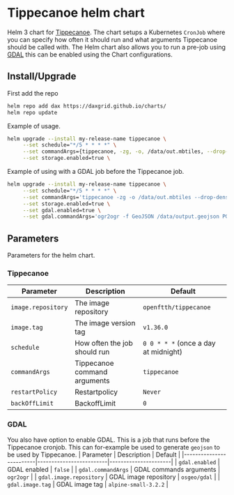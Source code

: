 # Tippecanoe helm chart
Helm 3 chart for [Tippecanoe](https://github.com/mapbox/tippecanoe). The chart setups a Kubernetes `CronJob` where you can specify how often it should run and what arguments Tippecanoe should be called with. The Helm chart also allows you to run a pre-job using [GDAL](https://github.com/OSGeo/gdal) this can be enabled using the Chart configurations.
## Install/Upgrade
First add the repo
```sh
helm repo add dax https://daxgrid.github.io/charts/
helm repo update
```

Example of usage.
```sh
helm upgrade --install my-release-name tippecanoe \
     --set schedule="*/5 * * * *" \
     --set commandArgs={tippecanoe, -zg, -o, /data/out.mbtiles, --drop-densest-as-needed, /data/output.geojson, --force} \
     --set storage.enabled=true \
```

Example of using with a GDAL job before the Tippecanoe job.
```sh
helm upgrade --install my-release-name tippecanoe \
     --set schedule="*/5 * * * *" \
     --set commandArgs='tippecanoe -zg -o /data/out.mbtiles --drop-densest-as-needed /data/output.geojson --force' \
     --set storage.enabled=true \
     --set gdal.enabled=true \
     --set gdal.commandArgs='ogr2ogr -f GeoJSON /data/output.geojson PG:"host=localhost dbname=MY_DB user=myuser password=mypassword" -sql "select id, ST_Transform(wkb_geometry\, 4326) as wkb_geometry from my_table"'
```
## Parameters
Parameters for the helm chart.

### Tippecanoe
| Parameter          | Description                  | Default                              |
|--------------------|------------------------------|--------------------------------------|
| `image.repository` | The image repository         | `openftth/tippecanoe`                |
| `image.tag`        | The image version tag        | `v1.36.0`                            |
| `schedule`         | How often the job should run | `0 0 * * *` (once a day at midnight) |
| `commandArgs`      | Tippecanoe command arguments | `tippecanoe`                     |
| `restartPolicy`    | Restartpolicy                | `Never`                              |
| `backOffLimit`     | BackoffLimit                 | `0`                                  |

### GDAL
You also have option to enable GDAL. This is a job that runs before the Tippecanoe cronjob. This can for-example be used to generate `geojson` to be used by Tippecanoe.
| Parameter               | Description             | Default              |
|-------------------------|-------------------------|----------------------|
| `gdal.enabled`          | GDAL enabled            | `false`              |
| `gdal.commandArgs`      | GDAL commands arguments | `ogr2ogr`        |
| `gdal.image.repository` | GDAL image repository   | `osgeo/gdal`         |
| `gdal.image.tag`        | GDAL image tag          | `alpine-small-3.2.2` |
